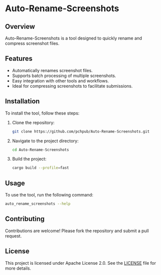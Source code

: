 # Auto-Rename-Screenshots

## Overview

Auto-Rename-Screenshots is a tool designed to quickly rename and compress screenshot files.

## Features

- Automatically renames screenshot files.
- Supports batch processing of multiple screenshots.
- Easy integration with other tools and workflows.
- Ideal for compressing screenshots to facilitate submissions.

## Installation

To install the tool, follow these steps:

1. Clone the repository:

    ```sh
    git clone https://github.com/pchpub/Auto-Rename-Screenshots.git
    ```

2. Navigate to the project directory:

    ```sh
    cd Auto-Rename-Screenshots
    ```

3. Build the project:

    ```sh
    cargo build --profile=fast
    ```

## Usage

To use the tool, run the following command:

```sh
auto_rename_screenshots --help
```

## Contributing

Contributions are welcome! Please fork the repository and submit a pull request.

## License

This project is licensed under Apache License 2.0. See the [LICENSE](LICENSE) file for more details.
